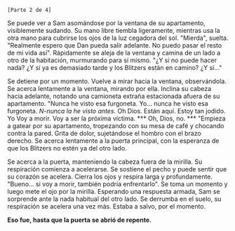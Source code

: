 ﻿`[Parte 2 de 4]`

 Se puede ver a Sam asomándose por la ventana de su apartamento, visiblemente sudando.  Su mano libre tiembla ligeramente, mientras usa la otra mano para cubrirse los ojos de la luz cegadora del sol.  "Mierda", suelta.  "Realmente espero que Dan pueda salir adelante. No puedo pasar el resto de mi vida así".  Rápidamente se aleja de la ventana y camina de un lado a otro de la habitación, murmurando para sí mismo.  "¿Y si no puede hacer nada? ¿Y si ya es demasiado tarde y los Blitzers están en camino? ¿Y si..."

 Se detiene por un momento.  Vuelve a mirar hacia la ventana, observándola.  Se acerca lentamente a la ventana, mirando por ella.  Inclina su cabeza hacia adelante, notando una camioneta extraña estacionada afuera de su apartamento.  "Nunca he visto esa furgoneta. Yo... nunca he visto esa furgoneta. *N-nunca la he visto antes.* Oh Dios. Están aquí. Estoy tan jodido. Yo  Voy a morir. Voy a ser la próxima víctima. *** Oh, Dios, no. *** "Empieza a gatear por su apartamento, tropezando con su mesa de café y chocando contra la pared.  Grita de dolor, sujetándose el hombro con el brazo derecho.  Se acerca lentamente a la puerta principal, con la esperanza de que los Blitzers no estén ya del otro lado.

 Se acerca a la puerta, manteniendo la cabeza fuera de la mirilla.  Su respiración comienza a acelerarse.  Se sostiene el pecho y puede sentir que su corazón se acelera.  Cierra los ojos y respira larga y profundamente.  "Bueno... si voy a morir, también podría enfrentarlo".  Se toma un momento y luego mete el ojo por la mirilla.  Esperando una respuesta armada, Sam se sorprende ante la nada habitual del otro lado.  Se derrumba en el suelo, su respiración se acelera una vez más.  Estaba a salvo, por el momento.

 **Eso fue, hasta que la puerta se abrió de repente.**

